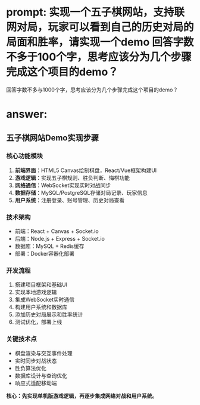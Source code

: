 # prompt: 实现一个五子棋网站，支持联网对局，玩家可以看到自己的历史对局的局面和胜率，请实现一个demo 回答字数不多于100个字，思考应该分为几个步骤完成这个项目的demo？
回答字数不多与1000个字，思考应该分为几个步骤完成这个项目的demo？

# answer: 
 ## 五子棋网站Demo实现步骤

### 核心功能模块
1. **前端界面**：HTML5 Canvas绘制棋盘，React/Vue框架构建UI
2. **游戏逻辑**：实现五子棋规则、胜负判断、悔棋功能
3. **网络通信**：WebSocket实现实时对战同步
4. **数据存储**：MySQL/PostgreSQL存储对局记录、玩家信息
5. **用户系统**：注册登录、账号管理、历史对局查看

### 技术架构
- 前端：React + Canvas + Socket.io
- 后端：Node.js + Express + Socket.io
- 数据库：MySQL + Redis缓存
- 部署：Docker容器化部署

### 开发流程
1. 搭建项目框架和基础UI
2. 实现本地游戏逻辑
3. 集成WebSocket实时通信
4. 构建用户系统和数据库
5. 添加历史对局展示和胜率统计
6. 测试优化，部署上线

### 关键技术点
- 棋盘渲染与交互事件处理
- 实时同步对战状态
- 胜负算法优化
- 数据库设计与查询优化
- 响应式适配移动端

**核心：先实现单机版游戏逻辑，再逐步集成网络对战和用户系统。**

